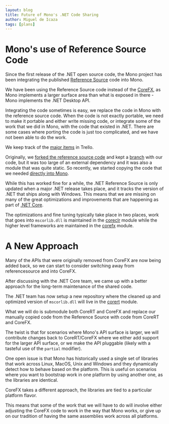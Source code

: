 ```yaml
---
layout: blog
title: Future of Mono's .NET Code Sharing
author: Miguel de Icaza
tags: [plans]
---
```


Mono's use of Reference Source Code
===================================

Since the first release of the .NET open source code, the Mono project
has been integrating the published [Reference
Source](https://github.com/microsoft/referencesource) code into Mono.

We have been using the Reference Source code instead of the
[CoreFX](https://github.com/dotnet/corefx), as Mono implements a
larger surface area than what is exposed in there - Mono implements
the .NET Desktop API.

Integrating the code sometimes is easy, we replace the code in Mono
with the reference source code.  When the code is not exactly
portable, we need to make it portable and either write missing code,
or integrate some of the work that we did in Mono, with the code that
existed in .NET.  There are some cases where porting the code is just
too complicated, and we have not been able to do the work.

We keep track of the [major
items](https://trello.com/b/vRPTMfdz/net-framework-integration-into-mono)
in Trello.

Originally, we [forked the reference source
code](https://github.com/mono/referencesource) and kept a
[branch](https://github.com/mono/referencesource/tree/mono) with our
code, but it was too large of an external dependency and it was also a
module that was quite static.  So recently, we started copying the
code that we needed [directly into
Mono](https://github.com/mono/mono/tree/master/mcs/class/referencesource).

While this has worked fine for a while, the .NET Reference Source is
only updated when a major .NET release takes place, and it tracks the
version of .NET that ships along with Windows.  This means that we are
missing on many of the great optimizations and improvements that are
happening as part of [.NET Core](https://www.microsoft.com/net/core).

The optimizations and fine tuning typically take place in two places,
work that goes into `mscorlib.dll` is maintained in the
[coreclr](https://github.com/dotnet/coreclr) module while the higher
level frameworks are maintained in the
[corefx](https://github.com/dotnet/corefx) module.

A New Approach
==============

Many of the APIs that were originally removed from CoreFX are now
being added back, so we can start to consider switching away from
referencesource and into CoreFX.

After discussing with the .NET Core team, we came up with a better
approach for the long-term maintenance of the shared code.

The .NET team has now setup a new repository where the cleaned up and
optimized version of `mscorlib.dll` will live in the
[corert](https://github.com/dotnet/corert) module.

What we will do is submodule both CoreRT and CoreFX and replace our
manually copied code from the Reference Source with code from CoreRT
and CoreFX.

The twist is that for scenarios where Mono's API surface is larger, we
will contribute changes back to CoreRT/CoreFX where we either add
support for the larger API surface, or we make the API pluggable
(likely with a tasteful use of the `partial` modifier).

One open issue is that Mono has historically used a single set of
libraries that work across Linux, MacOS, Unix and Windows and they
dynamically detect how to behave based on the platform.  This is
useful on scenarios where you want to bootstrap work in one platform
by using another one, as the libraries are identical.

CoreFX takes a different approach, the libraries are tied to a
particular platform flavor.

This means that some of the work that we will have to do will involve
either adjusting the CoreFX code to work in the way that Mono works,
or give up on our tradition of having the same assemblies work across
all platforms.